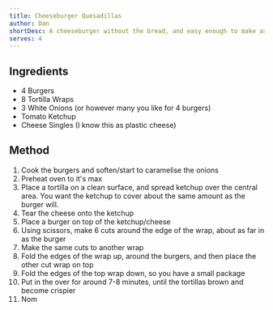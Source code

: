 ```yaml
---
title: Cheeseburger Quesadillas
author: Dan
shortDesc: A cheeseburger without the bread, and easy enough to make as well
serves: 4
---
```


## Ingredients
- 4 Burgers
- 8 Tortilla Wraps
- 3 White Onions (or however many you like for 4 burgers)
- Tomato Ketchup
- Cheese Singles (I know this as plastic cheese)

## Method
1. Cook the burgers and soften/start to caramelise the onions
2. Preheat oven to it's max
3. Place a tortilla on a clean surface, and spread ketchup over the central area. You want the ketchup to cover about the same amount as the burger will.
4. Tear the cheese onto the ketchup
5. Place a burger on top of the ketchup/cheese
6. Using scissors, make 6 cuts around the edge of the wrap, about as far in as the burger
7. Make the same cuts to another wrap
8. Fold the edges of the wrap up, around the burgers, and then place the other cut wrap on top
9. Fold the edges of the top wrap down, so you have a small package
10. Put in the over for around 7-8 minutes, until the tortillas brown and become crispier
11. Nom

